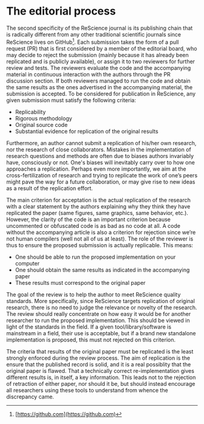 The editorial process
===============================================================================

The second specificity of the ReScience journal is its publishing chain that is
radically different from any other traditional scientific journals since
ReScience lives on GitHub[^3]. Each submission takes the form of a pull request
(PR) that is first considered by a member of the editorial board, who may
decide to reject the submission (mainly because it has already been replicated
and is publicly available), or assign it to two reviewers for further review
and tests. The reviewers evaluate the code and the accompanying material in
continuous interaction with the authors through the PR discussion section. If
both reviewers managed to run the code and obtain the same results as the ones
advertised in the accompanying material, the submission is accepted. To be
considered for publication in ReScience, any given submission must satisfy the
following criteria:

* Replicability
* Rigorous methodology
* Original source code
* Substantial evidence for replication of the original results

Furthermore, an author cannot submit a replication of his/her own research, nor
the research of close collaborators. Mistakes in the implementation of research
questions and methods are often due to biases authors invariably have,
consciously or not. One's biases will inevitably carry over to how one
approaches a replication. Perhaps even more importantly, we aim at the
cross-fertilization of research and trying to replicate the work of one’s peers
might pave the way for a future collaboration, or may give rise to new ideas as
a result of the replication effort.

The main criterion for acceptation is the actual replication of the research
with a clear statement by the authors explaining why they think they have
replicated the paper (same figures, same graphics, same behavior,
etc.). However, the clarity of the code is an important criterion because
uncommented or obfuscated code is as bad as no code at all. A code without the
accompanying article is also a criterion for rejection since we’re not human
compilers (well not all of us at least). The role of the reviewer is thus to
ensure the proposed submission is actually replicable. This means:

* One should be able to run the proposed implementation on your computer
* One should obtain the same results as indicated in the accompanying paper
* These results must correspond to the original paper

The goal of the review is to help the author to meet ReScience quality
standards. More specifically, since ReScience targets replication of original
research, there is no need to judge the relevance or novelty of the
research. The review should really concentrate on how easy it would be for
another researcher to run the proposed implementation. This should be viewed in
light of the standards in the field. If a given tool/library/software is
mainstream in a field, their use is acceptable, but if a brand new standalone
implementation is proposed, this must not rejected on this criterion.

The criteria that results of the original paper must be replicated is the least
strongly enforced during the review process. The aim of replication is the ensure
that the published record is solid, and it is a real possiblity that the original
paper is flawed. That a technically correct re-implementation gives different results
is, in itself, a key information. This leads not to the rejection of retraction of
either paper, nor should it be, but should instead encourage all researchers using these
tools to understand from whence the discrepancy came.

[^3]: [https://github.com](https://github.com)
